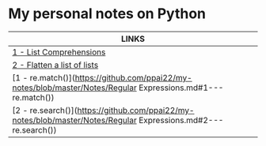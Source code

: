 # My personal notes on Python

|LINKS|
|------|
|[1 - List Comprehensions](https://github.com/ppai22/my-notes/blob/master/Notes/Lists.md#1---list-comprehensions)|
|[2 - Flatten a list of lists](https://github.com/ppai22/my-notes/blob/master/Notes/Lists.md#2---flatten-a-list-of-lists)|
|[1 - re.match()](https://github.com/ppai22/my-notes/blob/master/Notes/Regular Expressions.md#1---re.match())|
|[2 - re.search()](https://github.com/ppai22/my-notes/blob/master/Notes/Regular Expressions.md#2---re.search())|
